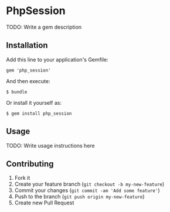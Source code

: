 # PhpSession

TODO: Write a gem description

## Installation

Add this line to your application's Gemfile:

    gem 'php_session'

And then execute:

    $ bundle

Or install it yourself as:

    $ gem install php_session

## Usage

TODO: Write usage instructions here

## Contributing

1. Fork it
2. Create your feature branch (`git checkout -b my-new-feature`)
3. Commit your changes (`git commit -am 'Add some feature'`)
4. Push to the branch (`git push origin my-new-feature`)
5. Create new Pull Request
